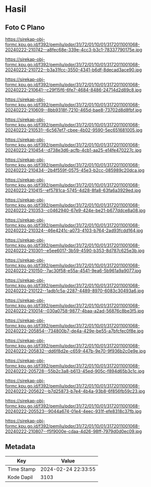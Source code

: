 # Hasil

## Foto C Plano

https://sirekap-obj-formc.kpu.go.id/f392/pemilu/pdpr/31/72/01/10/01/3172011001068-20240222-210742--a8fec68e-339e-4cc3-b3c1-78337790175e.jpg

https://sirekap-obj-formc.kpu.go.id/f392/pemilu/pdpr/31/72/01/10/01/3172011001068-20240222-210722--b3a31fcc-3550-4341-b6df-8decad3ace90.jpg

https://sirekap-obj-formc.kpu.go.id/f392/pemilu/pdpr/31/72/01/10/01/3172011001068-20240222-210641--c29f15f6-6fe7-4684-8486-24714d2d89c8.jpg

https://sirekap-obj-formc.kpu.go.id/f392/pemilu/pdpr/31/72/01/10/01/3172011001068-20240222-210609--8bb9318f-7210-465d-bae8-73702d8d8fbf.jpg

https://sirekap-obj-formc.kpu.go.id/f392/pemilu/pdpr/31/72/01/10/01/3172011001068-20240222-210531--6c567ef7-cbee-4b02-9590-5ec651681005.jpg

https://sirekap-obj-formc.kpu.go.id/f392/pemilu/pdpr/31/72/01/10/01/3172011001068-20240222-210454--d738e3d6-acfb-4cb1-aa25-e14fe470227c.jpg

https://sirekap-obj-formc.kpu.go.id/f392/pemilu/pdpr/31/72/01/10/01/3172011001068-20240222-210434--2b4f559f-0575-45e3-b2cc-085989c20dca.jpg

https://sirekap-obj-formc.kpu.go.id/f392/pemilu/pdpr/31/72/01/10/01/3172011001068-20240222-210415--ef5781ca-5745-4d28-8fa8-63fa6a3929ed.jpg

https://sirekap-obj-formc.kpu.go.id/f392/pemilu/pdpr/31/72/01/10/01/3172011001068-20240222-210353--c0462940-67e9-424e-be21-b677ddce8a08.jpg

https://sirekap-obj-formc.kpu.go.id/f392/pemilu/pdpr/31/72/01/10/01/3172011001068-20240222-210324--46e4241c-a073-4103-b764-2ad93fcdd164.jpg

https://sirekap-obj-formc.kpu.go.id/f392/pemilu/pdpr/31/72/01/10/01/3172011001068-20240222-210301--e5ee6017-3b59-4590-b353-8d787c625e3b.jpg

https://sirekap-obj-formc.kpu.go.id/f392/pemilu/pdpr/31/72/01/10/01/3172011001068-20240222-210150--7ac30f58-e55a-4541-9ea6-5b961a9a9077.jpg

https://sirekap-obj-formc.kpu.go.id/f392/pemilu/pdpr/31/72/01/10/01/3172011001068-20240222-210122--1adb1c5a-2287-4489-8970-6083c30493a6.jpg

https://sirekap-obj-formc.kpu.go.id/f392/pemilu/pdpr/31/72/01/10/01/3172011001068-20240222-210014--030a0758-9877-4baa-a2ad-56876c8be3f5.jpg

https://sirekap-obj-formc.kpu.go.id/f392/pemilu/pdpr/31/72/01/10/01/3172011001068-20240222-205854--734800b7-de4a-429e-be55-a7bfcfec0f8e.jpg

https://sirekap-obj-formc.kpu.go.id/f392/pemilu/pdpr/31/72/01/10/01/3172011001068-20240222-205832--dd6f8d2e-c659-447b-9e70-9f936b2c0e9e.jpg

https://sirekap-obj-formc.kpu.go.id/f392/pemilu/pdpr/31/72/01/10/01/3172011001068-20240222-205728--55b2c3a8-b613-45ed-905c-f894d65b3c1c.jpg

https://sirekap-obj-formc.kpu.go.id/f392/pemilu/pdpr/31/72/01/10/01/3172011001068-20240222-205622--b7d25873-b7e4-4b4a-93b8-6f856fb59c23.jpg

https://sirekap-obj-formc.kpu.go.id/f392/pemilu/pdpr/31/72/01/10/01/3172011001068-20240222-205523--9044a674-01e4-4eec-931f-efe8318c37fb.jpg

https://sirekap-obj-formc.kpu.go.id/f392/pemilu/pdpr/31/72/01/10/01/3172011001068-20240222-210807--f5f9000e-cdaa-4d26-98ff-7979d0d0ec09.jpg


## Metadata

| Key        | Value               |
| ---------- | ------------------- |
| Time Stamp | 2024-02-24 22:33:55 |
| Kode Dapil | 3103                |



